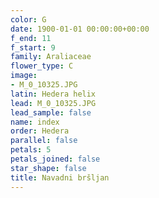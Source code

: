 ```yaml
---
color: G
date: 1900-01-01 00:00:00+00:00
f_end: 11
f_start: 9
family: Araliaceae
flower_type: C
image:
- M_0_10325.JPG
latin: Hedera helix
lead: M_0_10325.JPG
lead_sample: false
name: index
order: Hedera
parallel: false
petals: 5
petals_joined: false
star_shape: false
title: Navadni bršljan
---
```


